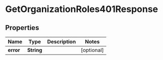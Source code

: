 

# GetOrganizationRoles401Response


## Properties

| Name | Type | Description | Notes |
|------------ | ------------- | ------------- | -------------|
|**error** | **String** |  |  [optional] |



